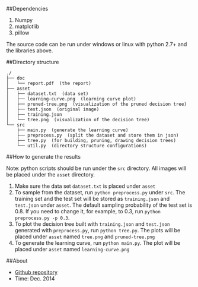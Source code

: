 ##Dependencies
1. Numpy
2. matplotlib
3. pillow

The source code can be run under windows or linux with python 2.7+ and the libraries above.

##Directory structure

    ./
    ├── doc
    │   └── report.pdf  (the report)
    ├── asset
    │   ├── dataset.txt  (data set)
    │   ├── learning-curve.png  (learning curve plot)
    │   ├── pruned-tree.png  (visualization of the pruned decision tree)
    │   ├── test.json  (original image)
    │   ├── training.json
    │   └── tree.png  (visualization of the decision tree)
    └── src
        ├── main.py  (generate the learning curve)
        ├── preprocess.py  (split the dataset and store them in json)
        ├── tree.py  (for building, pruning, drawing decision trees)
        └── util.py  (directory structure configurations)


##How to generate the results

Note: python scripts should be run under the `src` directory. All images will be placed under the `asset` directory.

1. Make sure the data set `dataset.txt` is placed under `asset`
2. To sample from the dataset, run `python preprocess.py` under `src`. The training set and the test set will be stored as `training.json` and `test.json` under `asset`. The default sampling probability of the test set is 0.8. If you need to change it, for example, to 0.3, run `python preprocess.py -p 0.3`.
3. To plot the decision tree built with `training.json` and `test.json` generated with `preprocess.py`, run `python tree.py`. The plots will be placed under `asset` named `tree.png` and `pruned-tree.png`
4. To generate the learning curve, run `python main.py`. The plot will be placed under `asset` named `learning-curve.png`

##About
* [Github repository](https://github.com/joyeecheung/decision-tree.git)
* Time: Dec. 2014
